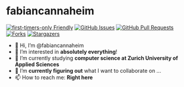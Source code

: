 # fabiancannaheim

[![first-timers-only Friendly](https://img.shields.io/badge/first--timers--only-friendly-yellow.svg?style=flat-square)](http://www.firsttimersonly.com/)
[![GitHub Issues](https://img.shields.io/github/issues/fabiancannaheim/fabiancannaheim.svg?style=flat-square)](https://github.com/fabiancannaheim/fabiancannaheim/issues) 
[![GitHub Pull Requests](https://img.shields.io/github/issues-pr/fabiancannaheim/fabiancannaheim.svg?style=flat-square)](https://github.com/fabiancannaheim/fabiancannaheim/pulls) 
[![Forks](https://img.shields.io/github/forks/fabiancannaheim/fabiancannaheim.svg)](https://github.com/fabiancannaheim/fabiancannaheim/network)
[![Stargazers](https://img.shields.io/github/stars/fabiancannaheim/fabiancannaheim.svg)](https://github.com/fabiancannaheim/fabiancannaheim/stargazers)

- 👋 Hi, I’m @fabiancannaheim
- 👀 I’m interested in **absolutely everything**!
- 🌱 I’m currently studying **computer science at Zurich University of Applied Sciences**
- 💞️ I’m **currently figuring out** what I want to collaborate on ...
- 📫 How to reach me: **Right here**

<!---
fabiancannaheim/fabiancannaheim is a ✨ special ✨ repository because its `README.md` (this file) appears on your GitHub profile.
You can click the Preview link to take a look at your changes.
--->
